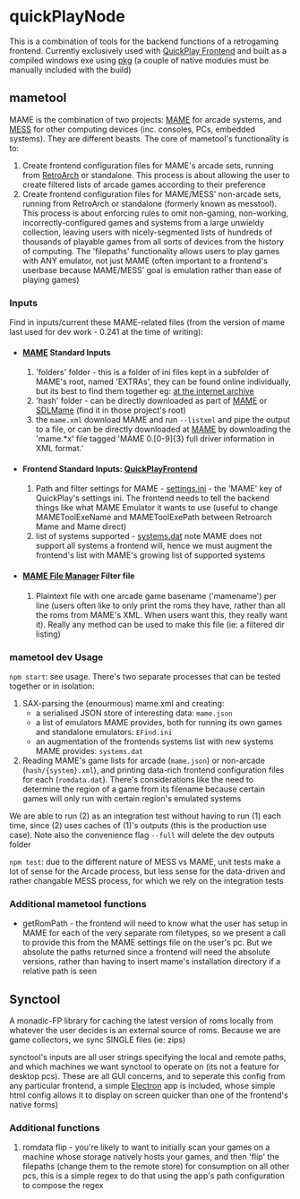 # **quickPlayNode**

This is a combination of tools for the backend functions of a retrogaming frontend. Currently exclusively used with [QuickPlay Frontend](http://quickplay.sourceforge.net/) and built as a compiled windows exe using [pkg](https://github.com/vercel/pkg) (a couple of native modules must be manually included with the build)

## **mametool**

MAME is the combination of two projects: [MAME](https://www.mamedev.org/) for arcade systems, and [MESS](http://mess.redump.net/) for other computing devices (inc. consoles, PCs, embedded systems). They are different beasts. The core of mametool's functionality is to:

1. Create frontend configuration files for MAME's arcade sets, running from [RetroArch](https://www.retroarch.com/) or standalone. This process is about allowing the user to create filtered lists of arcade games according to their preference
1. Create frontend configuration files for MAME/MESS' non-arcade sets, running from RetroArch or standalone (formerly known as  messtool). This process is about enforcing rules to omit non-gaming, non-working, incorrectly-configured games and systems from a large unwieldy collection, leaving users with nicely-segmented lists of hundreds of thousands of playable games from all sorts of devices from the history of computing. The 'filepaths' functionality allows users to play games with ANY emulator, not just MAME (often important to a frontend's userbase because MAME/MESS' goal is emulation rather than ease of playing games)

### Inputs

Find in inputs/current these MAME-related files (from the version of mame last used for dev work -  0.241 at the time of writing):

* #### [MAME](https://www.mamedev.org/) Standard Inputs

  1. 'folders' folder - this is a folder of ini files kept in a subfolder of MAME's root, named 'EXTRAs', they can be found online individually, but its best to find them together eg: [at the internet archive](https://archive.org/details/MAME_0.185_EXTRAs)
  1. 'hash' folder - can be directly downloaded as part of [MAME](http://mamedev.org/release.html) or [SDLMame](http://sdlmame.lngn.net/) (find it in those project's root)
  1. the `mame.xml` download MAME and run `--listxml` and pipe the output to a file, or can be directly downloaded at [MAME](http://mamedev.org/release.html) by downloading the 'mame.*x' file tagged 'MAME 0.[0-9]{3} full driver information in XML format.'

* #### Frontend Standard Inputs: [QuickPlayFrontend](http://quickplay.sourceforge.net/)

  1. Path and filter settings for MAME - [settings.ini](https://github.com/tonywoode/quickPlay/blob/master/src/uSettings.pas) - the 'MAME' key of QuickPlay's settings ini. The frontend needs to tell the backend things like what MAME Emulator it wants to use (useful to change MAMEToolExeName and MAMEToolExePath between Retroarch Mame and Mame direct)
  1. list of systems supported - [systems.dat](https://github.com/tonywoode/quickPlay/blob/master/src/Defaults%20Resource/systems.dat) note MAME does not support all systems a frontend will, hence we must augment the frontend's list with MAME's growing list of supported systems

* #### [MAME File Manager](https://github.com/phweda/MFM) Filter file

  1. Plaintext file with one arcade game basename ('mamename') per line (users often like to only print the roms they have, rather than all the roms from MAME's XML. When users want this, they really want it). Really any method can be used to make this file (ie: a filtered dir listing)

### mametool dev Usage

`npm start`: see usage. There's two separate processes that can be tested together or in isolation:
  
  1. SAX-parsing the (enourmous) mame.xml and creating:
     * a serialised JSON store of interesting data: `mame.json`
     * a list of emulators MAME provides, both for running its own games and standalone emulators: `EFind.ini`
     * an augmentation of the frontends systems list with new systems MAME provides: `systems.dat`
  2. Reading MAME's game lists for arcade (`mame.json`) or non-arcade (`hash/{system}.xml`), and printing data-rich frontend configuration files for each (`romdata.dat`). There's considerations like the need to determine the region of a game from its filename because certain games will only run with certain region's emulated systems

  We are able to run (2) as an integration test without having to run (1) each time, since (2) uses caches of (1)'s outputs (this is the production use case). Note also the convenience flag `--full` will delete the dev outputs folder

`npm test`: due to the different nature of MESS vs MAME, unit tests make a lot of sense for the Arcade process, but less sense for the data-driven and rather changable MESS process, for which we rely on the integration tests

### Additional mametool functions

* getRomPath - the frontend will need to know what the user has setup in MAME for each of the very separate rom filetypes, so we present a call to provide this from the MAME settings file on the user's pc. But we absolute the paths returned since a frontend will need the absolute versions, rather than having to insert mame's installation directory if a relative path is seen

## **Synctool**

A monadic-FP library for caching the latest version of roms locally from whatever the user decides is an external source of roms. Because we are game collectors, we sync SINGLE files (ie: zips)

synctool's inputs are all user strings specifying the local and remote paths, and which machines we want synctool to operate on (its not a feature for desktop pcs). These are all GUI concerns, and to seperate this config from any particular frontend, a simple [Electron](https://www.electronjs.org/) app is included, whose simple html config allows it to display on screen quicker than one of the frontend's native forms)

### Additional functions

  1. romdata flip - you're likely to want to initially scan your games on a machine whose storage natively hosts your games, and then 'flip' the filepaths (change them to the remote store) for consumption on all other pcs, this is a simple regex to do that using the app's path configuration to compose the regex